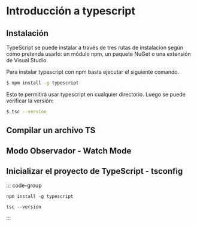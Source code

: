 # Introducción a typescript

## Instalación

TypeScript se puede instalar a través de tres rutas de instalación según cómo pretenda usarlo: un módulo npm, un paquete NuGet o una extensión de Visual Studio.

Para instalar typescript con npm basta ejecutar el siguiente comando. 

```sh
$ npm install -g typescript
```
Esto te permitirá usar typescript en cualquier directorio. Luego se puede verificar la versión:
```sh 
$ tsc --version
```



## Compilar un archivo TS	
## Modo Observador - Watch Mode	
## Inicializar el proyecto de TypeScript - tsconfig	

::: code-group
```Instalación
npm install -g typescript
```

```Versión 
tsc --version
```
:::